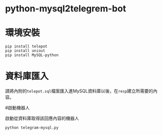 python-mysql2telegrem-bot
===

# 環境安裝

	pip install telepot
	pip install uniout
	pip install MySQL-python
	
# 資料庫匯入
請將內附的`telepot.sql`檔案匯入進MySQL資料庫以後，在`resp`建立所需要的內容。

#啟動機器人

啟動從資料庫取得該回應內容的機器人

	python telegram-mysql.py